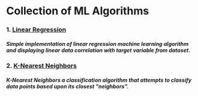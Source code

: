 # Collection of ML Algorithms

### 1. [Linear Regression](https://github.com/alexandrujeman/ml-algorithms/tree/master/linear-regression)

##### Simple implementation of linear regression machine learning algorithm and displaying linear data correlation with target variable from dataset.


### 2. [K-Nearest Neighbors](https://github.com/alexandrujeman/ml-algorithms/tree/master/k-nearest-neighbors)

##### K-Nearest Neighbors a classification algorithm that attempts to classify data points based upon its closest "neighbors".


